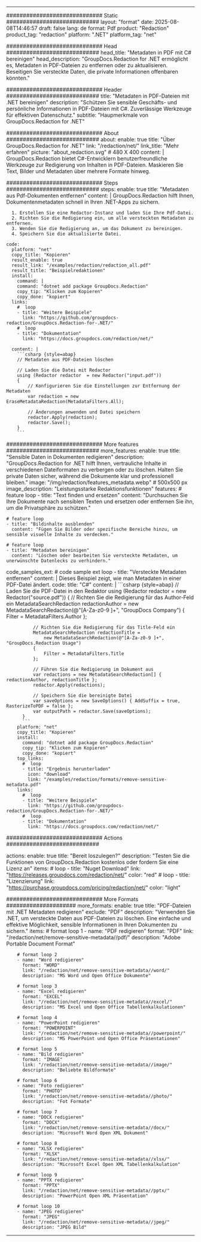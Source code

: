 
---
############################# Static ############################
layout: "format"
date:  2025-08-08T14:46:57
draft: false
lang: de
format: Pdf
product: "Redaction"
product_tag: "redaction"
platform: ".NET"
platform_tag: "net"

############################# Head ############################
head_title: "Metadaten in PDF mit C# bereinigen"
head_description: "GroupDocs.Redaction for .NET ermöglicht es, Metadaten in PDF-Dateien zu entfernen oder zu aktualisieren. Beseitigen Sie versteckte Daten, die private Informationen offenbaren könnten."

############################# Header ############################
title: "Metadaten in PDF-Dateien mit .NET bereinigen" 
description: "Schützen Sie sensible Geschäfts- und persönliche Informationen in PDF-Dateien mit C#. Zuverlässige Werkzeuge für effektiven Datenschutz."
subtitle: "Haupmerkmale von GroupDocs.Redaction for .NET" 

############################# About ############################
about:
    enable: true
    title: "Über GroupDocs.Redaction for .NET"
    link: "/redaction/net/"
    link_title: "Mehr erfahren"
    picture: "about_redaction.svg" # 480 X 400
    content: |
       GroupDocs.Redaction bietet C#-Entwicklern benutzerfreundliche Werkzeuge zur Redigierung von Inhalten in PDF-Dateien. Maskieren Sie Text, Bilder und Metadaten über mehrere Formate hinweg.

############################# Steps ############################
steps:
    enable: true
    title: "Metadaten aus Pdf-Dokumenten entfernen"
    content: |
      GroupDocs.Redaction hilft Ihnen, Dokumentenmetadaten schnell in Ihren .NET-Apps zu sichern.
      
      1. Erstellen Sie eine Redactor-Instanz und laden Sie Ihre Pdf-Datei.
      2. Richten Sie die Redigierung ein, um alle versteckten Metadaten zu entfernen.
      3. Wenden Sie die Redigierung an, um das Dokument zu bereinigen.
      4. Speichern Sie die aktualisierte Datei.
   
    code:
      platform: "net"
      copy_title: "Kopieren"
      result_enable: true
      result_link: "/examples/redaction/redaction_all.pdf"
      result_title: "Beispielredaktionen"
      install:
        command: |
        command: "dotnet add package GroupDocs.Redaction"
        copy_tip: "Klicken zum Kopieren"
        copy_done: "kopiert"
      links:
        #  loop
        - title: "Weitere Beispiele"
          link: "https://github.com/groupdocs-redaction/GroupDocs.Redaction-for-.NET/"
        #  loop
        - title: "Dokumentation"
          link: "https://docs.groupdocs.com/redaction/net/"
          
      content: |
        ```csharp {style=abap}
        // Metadaten aus PDF-Dateien löschen

        // Laden Sie die Datei mit Redactor
        using (Redactor redactor  = new Redactor("input.pdf"))
        {
            // Konfigurieren Sie die Einstellungen zur Entfernung der Metadaten
            var redaction = new EraseMetadataRedaction(MetadataFilters.All);
            
            // Änderungen anwenden und Datei speichern
            redactor.Apply(redaction);
            redactor.Save();
        }
        ```            


############################# More features ############################
more_features:
  enable: true
  title: "Sensible Daten in Dokumenten redigieren"
  description: "GroupDocs.Redaction for .NET hilft Ihnen, vertrauliche Inhalte in verschiedenen Dateiformaten zu verbergen oder zu löschen. Halten Sie private Daten sicher, während die Dokumente klar und professionell bleiben."
  image: "/img/redaction/features_metadata.webp" # 500x500 px
  image_description: "Leistungsstarke Redaktionsfunktionen"
  features:
    # feature loop
    - title: "Text finden und ersetzen"
      content: "Durchsuchen Sie Ihre Dokumente nach sensiblen Texten und ersetzen oder entfernen Sie ihn, um die Privatsphäre zu schützen."

    # feature loop
    - title: "Bildinhalte ausblenden"
      content: "Fügen Sie Bilder oder spezifische Bereiche hinzu, um sensible visuelle Inhalte zu verdecken."

    # feature loop
    - title: "Metadaten bereinigen"
      content: "Löschen oder bearbeiten Sie versteckte Metadaten, um unerwünschte Datenlecks zu verhindern."
      
  code_samples_ext:
    # code sample ext loop
    - title: "Versteckte Metadaten entfernen"
      content: |
        Dieses Beispiel zeigt, wie man Metadaten in einer PDF-Datei ändert.
      code:
        title: "C#"
        content: |
          ```csharp {style=abap}
          //  Laden Sie die PDF-Datei in den Redaktor
          using (Redactor redactor  = new Redactor("source.pdf"))
          {
              // Richten Sie die Redigierung für das Author-Feld ein
              MetadataSearchRedaction redactionAuthor = 
                  new MetadataSearchRedaction(@"[A-Za-z0-9 ]+", "GroupDocs Company")
              {
                  Filter = MetadataFilters.Author
              };

              // Richten Sie die Redigierung für das Title-Feld ein
              MetadataSearchRedaction redactionTitle = 
                  new MetadataSearchRedaction(@"[A-Za-z0-9 ]+", "GroupDocs.Redaction Usage")
              {
                  Filter = MetadataFilters.Title
              };

              // Führen Sie die Redigierung im Dokument aus
              var redactions = new MetadataSearchRedaction[] { redactionAuthor, redactionTitle };
              redactor.Apply(redactions);

              // Speichern Sie die bereinigte Datei
              var saveOptions = new SaveOptions() { AddSuffix = true, RasterizeToPDF = false };
              var outputPath = redactor.Save(saveOptions);
          }
          ```
        platform: "net"
        copy_title: "Kopieren"
        install:
          command: "dotnet add package GroupDocs.Redaction"
          copy_tip: "Klicken zum Kopieren"
          copy_done: "kopiert"
        top_links:
          #  loop
          - title: "Ergebnis herunterladen"
            icon: "download"
            link: "/examples/redaction/formats/remove-sensitive-metadata.pdf"
        links:
          #  loop
          - title: "Weitere Beispiele"
            link: "https://github.com/groupdocs-redaction/GroupDocs.Redaction-for-.NET/"
          #  loop
          - title: "Dokumentation"
            link: "https://docs.groupdocs.com/redaction/net/"


############################# Actions ############################

actions:
  enable: true
  title: "Bereit loszulegen?"
  description: "Testen Sie die Funktionen von GroupDocs.Redaction kostenlos oder fordern Sie eine Lizenz an"
  items:
    #  loop
    - title: "Nuget Download"
      link: "https://releases.groupdocs.com/redaction/net/"
      color: "red"
        #  loop
    - title: "Lizenzierung"
      link: "https://purchase.groupdocs.com/pricing/redaction/net/"
      color: "light"


############################# More Formats #####################
more_formats:
    enable: true
    title: "PDF-Dateien mit .NET Metadaten redigieren"
    exclude: "PDF"
    description: "Verwenden Sie .NET, um versteckte Daten aus PDF-Dateien zu löschen. Eine einfache und effektive Möglichkeit, sensible Informationen in Ihren Dokumenten zu sichern."
    items: 
        # format loop 1
        - name: "PDF redigieren"
          format: "PDF"
          link: "/redaction/net/remove-sensitive-metadata//pdf/"
          description: "Adobe Portable Document Format"

        # format loop 2
        - name: "Word redigieren"
          format: "WORD"
          link: "/redaction/net/remove-sensitive-metadata//word/"
          description: "MS Word und Open Office Dokumente"
          
        # format loop 3
        - name: "Excel redigieren"
          format: "EXCEL"
          link: "/redaction/net/remove-sensitive-metadata//excel/"
          description: "MS Excel und Open Office Tabellenkalkulationen"

        # format loop 4
        - name: "PowerPoint redigieren"
          format: "POWERPOINT"
          link: "/redaction/net/remove-sensitive-metadata//powerpoint/"
          description: "MS PowerPoint und Open Office Präsentationen"

        # format loop 5
        - name: "Bild redigieren"
          format: "IMAGE"
          link: "/redaction/net/remove-sensitive-metadata//image/"
          description: "Beliebte Bildformate"

        # format loop 6
        - name: "Foto redigieren"
          format: "PHOTO"
          link: "/redaction/net/remove-sensitive-metadata//photo/"
          description: "Fot Formate"

        # format loop 7
        - name: "DOCX redigieren"
          format: "DOCX"
          link: "/redaction/net/remove-sensitive-metadata//docx/"
          description: "Microsoft Word Open XML Dokument"
          
        # format loop 8
        - name: "XLSX redigieren"
          format: "XLSX"
          link: "/redaction/net/remove-sensitive-metadata//xlsx/"
          description: "Microsoft Excel Open XML Tabellenkalkulation"
          
        # format loop 9
        - name: "PPTX redigieren"
          format: "PPTX"
          link: "/redaction/net/remove-sensitive-metadata//pptx/"
          description: "PowerPoint Open XML Präsentation"

        # format loop 10
        - name: "JPEG redigieren"
          format: "JPEG"
          link: "/redaction/net/remove-sensitive-metadata//jpeg/"
          description: "JPEG Bild"


---